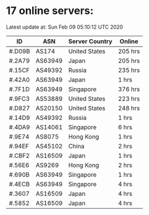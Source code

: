 # 17 online servers:

Latest update at: Sun Feb 09 05:10:12 UTC 2020

| ID | ASN | Server Country | Online |
| -- | --- | -------------- | ------ |
| #.D09B | AS174 | United States | 205 hrs |
| #.2A79 | AS63949 | Japan | 205 hrs |
| #.15CF | AS49392 | Russia | 235 hrs |
| #.42A0 | AS63949 | Japan | 1 hrs |
| #.7F1D | AS63949 | Singapore | 376 hrs |
| #.9FC3 | AS53889 | United States | 223 hrs |
| #.D827 | AS20150 | United States | 248 hrs |
| #.14D9 | AS49392 | Russia | 1 hrs |
| #.4DA9 | AS14061 | Singapore | 6 hrs |
| #.9E74 | AS8075 | Hong Kong | 1 hrs |
| #.94EF | AS45102 | China | 2 hrs |
| #.CBF2 | AS16509 | Japan | 1 hrs |
| #.56E6 | AS9269 | Hong Kong | 2 hrs |
| #.690B | AS63949 | Singapore | 1 hrs |
| #.4ECB | AS63949 | Singapore | 4 hrs |
| #.3607 | AS16509 | Japan | 4 hrs |
| #.5852 | AS16509 | Japan | 4 hrs |

